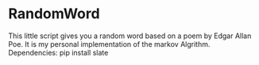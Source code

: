 # RandomWord

This little script gives you a random word based on a poem by Edgar Allan Poe. It is my personal implementation of the markov Algrithm.
Dependencies:
pip install slate

